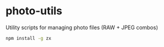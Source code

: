 # photo-utils

Utility scripts for managing photo files (RAW + JPEG combos)

```sh
npm install -g zx
```
